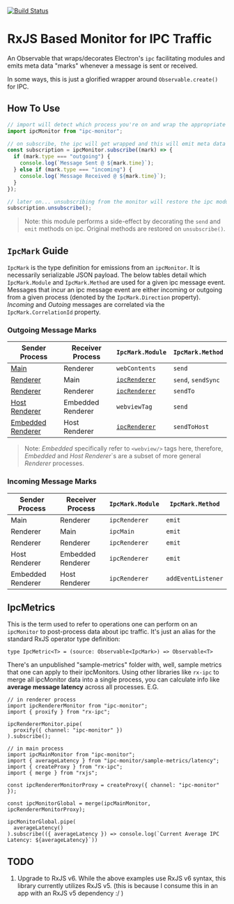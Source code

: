 [![Build Status](https://travis-ci.org/KeijiBranshi/ipc-monitor.svg?branch=master)](https://travis-ci.org/KeijiBranshi/ipc-monitor)

# RxJS Based Monitor for IPC Traffic

An Observable that wraps/decorates Electron's `ipc` facilitating modules and emits meta data "marks" whenever a message is sent or received.

In some ways, this is just a glorified wrapper around `Observable.create()` for IPC.

## How To Use

```javascript
// import will detect which process you're on and wrap the appropriate ipc module
import ipcMonitor from "ipc-monitor";

// on subscribe, the ipc will get wrapped and this will emit meta data (this is a global side effect)
const subscription = ipcMonitor.subscribe((mark) => {
  if (mark.type === "outgoing") {
    console.log(`Message Sent @ ${mark.time}`);
  } else if (mark.type === "incoming") {
    console.log(`Message Received @ ${mark.time}`);
  }
});

// later on... unsubscribing from the monitor will restore the ipc module to its original form
subscription.unsubscribe();
```

> Note: this module performs a side-effect by decorating the `send` and `emit` methods on ipc. Original methods are restored on `unsubscribe()`.

## `IpcMark` Guide

`IpcMark` is the type definition for emissions from an `ipcMonitor`. It is necessarily serializable JSON payload. The below tables detail which `IpcMark.Module` and `IpcMark.Method` are used for a given ipc message event. Messages that incur an ipc message event are either incoming or outgoing from a given process (denoted by the `IpcMark.Direction` property). _Incoming_ and _Outoing_ messages are correlated via the `IpcMark.CorrelationId` property.

### Outgoing Message Marks

| Sender Process                                                                               | Receiver Process  | `IpcMark.Module`                                                  | `IpcMark.Method`   |
| -------------------------------------------------------------------------------------------- | ----------------- | ----------------------------------------------------------------- | ------------------ |
| [Main](https://www.electronjs.org/docs/tutorial/quick-start#main-and-renderer-processes)     | Renderer          | `webContents`                                                     | `send`             |
| [Renderer](https://www.electronjs.org/docs/tutorial/quick-start#main-and-renderer-processes) | Main              | [`ipcRenderer`](https://www.electronjs.org/docs/api/ipc-renderer) | `send`, `sendSync` |
| [Renderer](https://www.electronjs.org/docs/tutorial/quick-start#main-and-renderer-processes) | Renderer          | [`ipcRenderer`](https://www.electronjs.org/docs/api/ipc-renderer) | `sendTo`           |
| [Host Renderer](https://www.electronjs.org/docs/tutorial/web-embeds#webviews)                | Embedded Renderer | `webviewTag`                                                      | `send`             |
| [Embedded Renderer](https://www.electronjs.org/docs/tutorial/web-embeds#webviews)            | Host Renderer     | [`ipcRenderer`](https://www.electronjs.org/docs/api/ipc-renderer) | `sendToHost`       |

> Note: _Embedded_ specifically refer to `<webview/>` tags here, therefore, _Embedded_ and _Host_ _Renderer_`s are a subset of more general _Renderer_ processes.

### Incoming Message Marks

| Sender Process    | Receiver Process  | `IpcMark.Module` | `IpcMark.Method`   |
| ----------------- | ----------------- | ---------------- | ------------------ |
| Main              | Renderer          | `ipcRenderer`    | `emit`             |
| Renderer          | Main              | `ipcMain`        | `emit`             |
| Renderer          | Renderer          | `ipcRenderer`    | `emit`             |
| Host Renderer     | Embedded Renderer | `ipcRenderer`    | `emit`             |
| Embedded Renderer | Host Renderer     | `ipcRenderer`    | `addEventListener` |

## IpcMetrics

This is the term used to refer to operations one can perform on an `ipcMonitor` to post-process data about ipc traffic. It's just an alias for the standard RxJS operator type definition:

```
type IpcMetric<T> = (source: Observable<IpcMark>) => Observable<T>
```

There's an unpublished "sample-metrics" folder with, well, sample metrics that one can apply to their ipcMonitors. Using other libraries like `rx-ipc` to merge all ipcMonitor data into a single process, you can calculate info like **average message latency** across all processes. E.G.

```
// in renderer process
import ipcRendererMonitor from "ipc-monitor";
import { proxify } from "rx-ipc";

ipcRendererMonitor.pipe(
  proxify({ channel: "ipc-monitor" })
).subscribe();
```

```
// in main process
import ipcMainMonitor from "ipc-monitor";
import { averageLatency } from "ipc-monitor/sample-metrics/latency";
import { createProxy } from "rx-ipc";
import { merge } from "rxjs";

const ipcRendererMonitorProxy = createProxy({ channel: "ipc-monitor" });

const ipcMonitorGlobal = merge(ipcMainMonitor, ipcRendererMonitorProxy);

ipcMonitorGlobal.pipe(
  averageLatency()
).subscribe(({ averageLatency }) => console.log(`Current Average IPC Latency: ${averageLatency}`))
```

## TODO

1. Upgrade to RxJS v6. While the above examples use RxJS v6 syntax, this library currently utilizes RxJS v5. (this is because I consume this in an app with an RxJS v5 dependency :/ )
